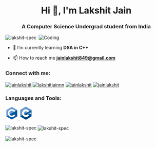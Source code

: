 <h1 align="center">Hi 👋, I'm Lakshit Jain</h1>
<h3 align="center">A Computer Science Undergrad student from India</h3>
<img align="right" alt="Coding" width="400" src="https://camo.githubusercontent.com/cae12fddd9d6982901d82580bdf321d81fb299141098ca1c2d4891870827bf17/68747470733a2f2f6d69726f2e6d656469756d2e636f6d2f6d61782f313336302f302a37513379765349765f7430696f4a2d5a2e676966">
<p align="left"> <img src="https://komarev.com/ghpvc/?username=lakshit-spec&label=Profile%20views&color=0e75b6&style=flat" alt="lakshit-spec" /> </p>

- 🌱 I’m currently learning **DSA in C++**

- 📫 How to reach me **jainlakshit849@gmail.com**

<h3 align="left">Connect with me:</h3>
<p align="left">
<a href="https://linkedin.com/in/jainlakshit" target="blank"><img align="center" src="https://raw.githubusercontent.com/rahuldkjain/github-profile-readme-generator/master/src/images/icons/Social/linked-in-alt.svg" alt="jainlakshit" height="30" width="40" /></a>
<a href="https://instagram.com/lakshitjainnn" target="blank"><img align="center" src="https://raw.githubusercontent.com/rahuldkjain/github-profile-readme-generator/master/src/images/icons/Social/instagram.svg" alt="lakshitjainnn" height="30" width="40" /></a>
<a href="https://www.hackerrank.com/jainlakshit" target="blank"><img align="center" src="https://raw.githubusercontent.com/rahuldkjain/github-profile-readme-generator/master/src/images/icons/Social/hackerrank.svg" alt="jainlakshit" height="30" width="40" /></a>
<a href="https://www.leetcode.com/jainlakshit" target="blank"><img align="center" src="https://raw.githubusercontent.com/rahuldkjain/github-profile-readme-generator/master/src/images/icons/Social/leet-code.svg" alt="jainlakshit" height="30" width="40" /></a>
</p>

<h3 align="left">Languages and Tools:</h3>
<p align="left"> <a href="https://www.cprogramming.com/" target="_blank" rel="noreferrer"> <img src="https://raw.githubusercontent.com/devicons/devicon/master/icons/c/c-original.svg" alt="c" width="40" height="40"/> </a> <a href="https://www.w3schools.com/cpp/" target="_blank" rel="noreferrer"> <img src="https://raw.githubusercontent.com/devicons/devicon/master/icons/cplusplus/cplusplus-original.svg" alt="cplusplus" width="40" height="40"/> </a> </p>

<p><img align="left" src="https://github-readme-stats.vercel.app/api/top-langs?username=lakshit-spec&show_icons=true&locale=en&layout=compact" alt="lakshit-spec" /></p>

<p>&nbsp;<img align="center" src="https://github-readme-stats.vercel.app/api?username=lakshit-spec&show_icons=true&locale=en" alt="lakshit-spec" /></p>

<p><img align="center" src="https://github-readme-streak-stats.herokuapp.com/?user=lakshit-spec&" alt="lakshit-spec" /></p>
